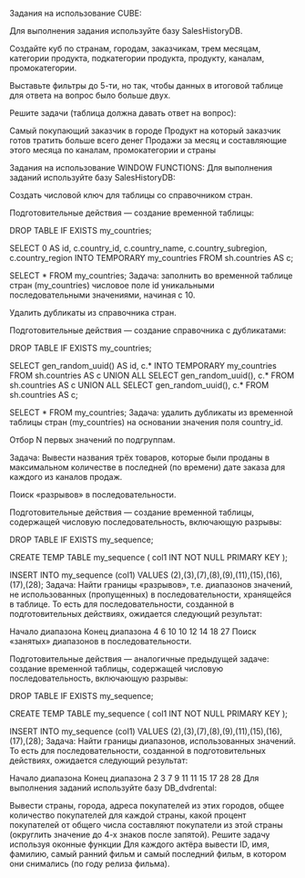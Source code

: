 Задания на использование CUBE:

Для выполнения задания используйте базу SalesHistoryDB.

Создайте куб по странам, городам, заказчикам, трем месяцам, категории продукта, подкатегории продукта, продукту, каналам, промокатегории.

Выставьте фильтры до 5-ти, но так, чтобы данных в итоговой таблице для ответа на вопрос было больше двух.

Решите задачи (таблица должна давать ответ на вопрос):

Самый покупающий заказчик в городе
Продукт на который заказчик готов тратить больше всего денег
Продажи за месяц и составляющие этого месяца по каналам, промокатегории и страны
 

Задания на использование WINDOW FUNCTIONS:
Для выполнения заданий используйте базу SalesHistoryDB:

Создать числовой ключ для таблицы со справочником стран.

Подготовительные действия — создание временной таблицы:

DROP TABLE IF EXISTS my_countries;

SELECT 0 AS id, c.country_id, c.country_name, c.country_subregion, c.country_region
INTO TEMPORARY my_countries
FROM sh.countries AS c;

SELECT * FROM my_countries;
Задача: заполнить во временной таблице стран (my_countries) числовое поле id уникальными последовательными значениями, начиная с 10.

Удалить дубликаты из справочника стран.

Подготовительные действия — создание справочника с дубликатами:

DROP TABLE IF EXISTS my_countries;

SELECT gen_random_uuid() AS id, c.*
INTO TEMPORARY my_countries
FROM sh.countries AS c
UNION ALL
SELECT gen_random_uuid(), c.* FROM sh.countries AS c
UNION ALL
SELECT gen_random_uuid(), c.* FROM sh.countries AS c;

SELECT * FROM my_countries;
Задача: удалить дубликаты из временной таблицы стран (my_countries) на основании значения поля country_id.

Отбор N первых значений по подгруппам.

Задача: Вывести названия трёх товаров, которые были проданы в максимальном количестве в последней (по времени) дате заказа для каждого из каналов продаж.

Поиск «разрывов» в последовательности.

Подготовительные действия — создание временной таблицы, содержащей числовую последовательность, включающую разрывы:

DROP TABLE IF EXISTS my_sequence;

CREATE TEMP TABLE my_sequence
(
    col1 INT NOT NULL PRIMARY KEY
);

INSERT INTO my_sequence (col1)
    VALUES (2),(3),(7),(8),(9),(11),(15),(16),(17),(28);
Задача: Найти границы «разрывов», т.е. диапазонов значений, не использованных (пропущенных) в последовательности, хранящейся в таблице. То есть для последовательности, созданной в подготовительных действиях, ожидается следующий результат:

Начало диапазона	Конец диапазона
4	6
10	10
12	14
18	27
Поиск «занятых» диапазонов в последовательности.

Подготовительные действия — аналогичные предыдущей задаче: создание временной таблицы, содержащей числовую последовательность, включающую разрывы:

DROP TABLE IF EXISTS my_sequence;

CREATE TEMP TABLE my_sequence
(
    col1 INT NOT NULL PRIMARY KEY
);

INSERT INTO my_sequence (col1)
    VALUES (2),(3),(7),(8),(9),(11),(15),(16),(17),(28);
Задача: Найти границы диапазонов, использованных значений. То есть для последовательности, созданной в подготовительных действиях, ожидается следующий результат:

Начало диапазона	Конец диапазона
2	3
7	9
11	11
15	17
28	28
Для выполнения заданий используйте базу DB_dvdrental:

Вывести страны, города, адреса покупателей из этих городов, общее количество покупателей для каждой страны, какой процент покупателей от общего числа составляют покупатели из этой страны (округлить значение до 4-х знаков после запятой). Решите задачу используя оконные функции
Для каждого актёра вывести ID, имя, фамилию, самый ранний фильм и самый последний фильм, в котором они снимались (по году релиза фильма).